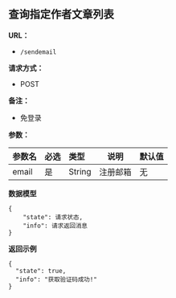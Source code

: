 ## 查询指定作者文章列表

**URL：** 
- ` /sendemail `
  
**请求方式：**
- POST

**备注：**
- 免登录

**参数：** 

|参数名|必选|类型|说明|默认值|
|:----    |:---|:----- |-----   |------  |
|email |是  |String |注册邮箱   |无 |

 **数据模型**

``` 
{
    "state": 请求状态,
    "info": 请求返回消息
}
```

 **返回示例**

``` 
{
  "state": true,
  "info": "获取验证码成功!"
}
```




